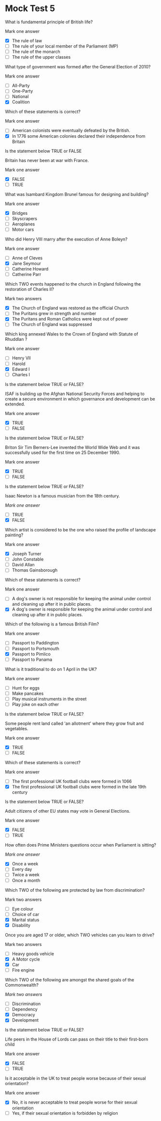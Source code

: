 # Mock Test 5

What is fundamental principle of British life?

Mark one answer

- [x]  The rule of law
- [ ]  The rule of your local member of the Parliament (MP)
- [ ]  The rule of the monarch
- [ ]  The rule of the upper classes

What type of government was formed after the General Election of 2010?

Mark one answer

- [ ]  All-Party
- [ ]  One-Party
- [ ]  National
- [x]  Coalition

Which of these statements is correct?

Mark one answer

- [ ]  American colonists were eventually defeated by the British.
- [x]  In 1776 some American colonies declared their independence from Britain

Is the statement below TRUE or FALSE

Britain has never been at war with France.

Mark one answer

- [x]  FALSE
- [ ]  TRUE

What was Isambard Kingdom Brunel famous for designing and building?

Mark one answer

- [x]  Bridges
- [ ]  Skyscrapers
- [ ]  Aeroplanes
- [ ]  Motor cars

Who did Henry VIII marry after the execution of Anne Boleyn?

Mark one answer

- [ ]  Anne of Cleves
- [x]  Jane Seymour
- [ ]  Catherine Howard
- [ ]  Catherine Parr

Which TWO events happened to the church in England following the restoration of Charles II?

Mark two answers

- [x]  The Church of England was restored as the official Church
- [ ]  The Puritans grew in strength and number
- [x]  The Puritans and Roman Catholics were kept out of power
- [ ]  The Church of England was suppressed

Which king annexed Wales to the Crown of England with Statute of Rhuddlan ? 

Mark one answer

- [ ]  Henry VII
- [ ]  Harold
- [x]  Edward I
- [ ]  Charles I

Is the statement below TRUE or FALSE?

ISAF is building up the Afghan National Security Forces and helping to create a secure environment in which governance and development can be extended.

Mark one answer

- [x]  TRUE
- [ ]  FALSE

Is the statement below TRUE or FALSE?

Briton Sir Tim Berners-Lee invented the World Wide Web and it was successfully used for the first time on 25 December 1990.

Mark one answer

- [x]  TRUE
- [ ]  FALSE

Is the statement below TRUE or FALSE?

Isaac Newton is a famous musician from the 18th century.

*Mark one answer*

- [ ]  TRUE
- [x]  FALSE

Which artist is considered to be the one who raised the profile of landscape painting?

Mark one answer

- [x]  Joseph Turner
- [ ]  John Constable
- [ ]  David Allan
- [ ]  Thomas Gainsborough

Which of these statements is correct?

Mark one answer

- [ ]  A dog's owner is not responsible for keeping the animal under control and cleaning up after it in public places.
- [x]  A dog's owner is responsible for keeping the animal under control and cleaning up after it in public places.

Which of the following is a famous British Film?

Mark one answer

- [ ]  Passport to Paddington
- [ ]  Passport to Portsmouth
- [x]  Passport to Pimlico
- [ ]  Passport to Panama

What is it traditional to do on 1 April in the UK?

Mark one answer

- [ ]  Hunt for eggs
- [ ]  Make pancakes
- [ ]  Play musical instruments in the street
- [ ]  Play joke on each other

Is the statement below TRUE or FALSE?

Some people rent land called 'an allotment' where they grow fruit and vegetables.

Mark one answer

- [x]  TRUE
- [ ]  FALSE

Which of these statements is correct?

Mark one answer

- [ ]  The first professional UK football clubs were formed in 1066
- [x]  The first professional UK football clubs were formed in the late 19th century

Is the statement below TRUE or FALSE?

Adult citizens of other EU states may vote in General Elections.

Mark one answer

- [x]  FALSE
- [ ]  TRUE

How often does Prime Ministers questions occur when Parliament is sitting?

*Mark one answer*

- [x]  Once a week
- [ ]  Every day
- [ ]  Twice a week
- [ ]  Once a month

Which TWO of the following are protected by law from discrimination?

Mark two answers

- [ ]  Eye colour
- [ ]  Choice of car
- [x]  Marital status
- [x]  Disability

Once you are aged 17 or older, which TWO vehicles can you learn to drive?

Mark two answers

- [ ]  Heavy goods vehicle
- [x]  A Motor cycle
- [x]  Car
- [ ]  Fire engine

Which TWO of the following are amongst the shared goals of the Commonwealth?

*Mark two answers*

- [ ]  Discrimination
- [ ]  Dependency
- [x]  Democracy
- [x]  Development

Is the statement below TRUE or FALSE?

Life peers in the House of Lords can pass on their title to their first-born child

Mark one answer

- [x]  FALSE
- [ ]  TRUE

Is it acceptable in the UK to treat people worse because of their sexual orientation?

Mark one answer

- [x]  No, it is never acceptable to treat people worse for their sexual orientation
- [ ]  Yes, if their sexual orientation is forbidden by religion